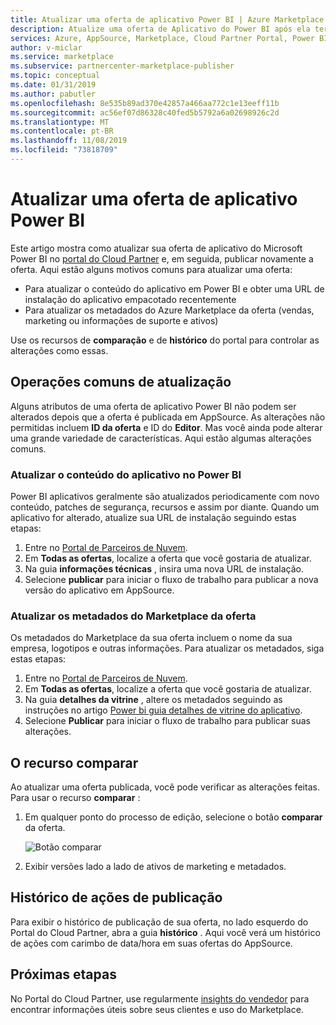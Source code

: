 ```yaml
---
title: Atualizar uma oferta de aplicativo Power BI | Azure Marketplace
description: Atualize uma oferta de Aplicativo do Power BI após ela ter sido publicada no Microsoft AppSource Marketplace.
services: Azure, AppSource, Marketplace, Cloud Partner Portal, Power BI
author: v-miclar
ms.service: marketplace
ms.subservice: partnercenter-marketplace-publisher
ms.topic: conceptual
ms.date: 01/31/2019
ms.author: pabutler
ms.openlocfilehash: 8e535b89ad370e42857a466aa772c1e13eeff11b
ms.sourcegitcommit: ac56ef07d86328c40fed5b5792a6a02698926c2d
ms.translationtype: MT
ms.contentlocale: pt-BR
ms.lasthandoff: 11/08/2019
ms.locfileid: "73818709"
---
```

# <a name="update-a-power-bi-app-offer"></a>Atualizar uma oferta de aplicativo Power BI

Este artigo mostra como atualizar sua oferta de aplicativo do Microsoft Power BI no [portal do Cloud Partner](https://cloudpartner.azure.com/) e, em seguida, publicar novamente a oferta. Aqui estão alguns motivos comuns para atualizar uma oferta:

- Para atualizar o conteúdo do aplicativo em Power BI e obter uma URL de instalação do aplicativo empacotado recentemente
- Para atualizar os metadados do Azure Marketplace da oferta (vendas, marketing ou informações de suporte e ativos)
 
Use os recursos de **comparação** e de **histórico** do portal para controlar as alterações como essas.

## <a name="common-update-operations"></a>Operações comuns de atualização

Alguns atributos de uma oferta de aplicativo Power BI não podem ser alterados depois que a oferta é publicada em AppSource. As alterações não permitidas incluem **ID da oferta** e ID do **Editor**. Mas você ainda pode alterar uma grande variedade de características. Aqui estão algumas alterações comuns.

### <a name="update-app-content-in-power-bi"></a>Atualizar o conteúdo do aplicativo no Power BI

Power BI aplicativos geralmente são atualizados periodicamente com novo conteúdo, patches de segurança, recursos e assim por diante. Quando um aplicativo for alterado, atualize sua URL de instalação seguindo estas etapas:

1.  Entre no [Portal de Parceiros de Nuvem](https://cloudpartner.azure.com/).
2.  Em **Todas as ofertas**, localize a oferta que você gostaria de atualizar.
3.  Na guia **informações técnicas** , insira uma nova URL de instalação.
4.  Selecione **publicar** para iniciar o fluxo de trabalho para publicar a nova versão do aplicativo em AppSource.


### <a name="update-the-offers-marketplace-metadata"></a>Atualizar os metadados do Marketplace da oferta

Os metadados do Marketplace da sua oferta incluem o nome da sua empresa, logotipos e outras informações. Para atualizar os metadados, siga estas etapas:

1.  Entre no [Portal de Parceiros de Nuvem](https://cloudpartner.azure.com/).
2.  Em **Todas as ofertas**, localize a oferta que você gostaria de atualizar.
3.  Na guia **detalhes da vitrine** , altere os metadados seguindo as instruções no artigo [Power bi guia detalhes de vitrine do aplicativo](./cpp-storefront-details-tab.md).
4.  Selecione **Publicar** para iniciar o fluxo de trabalho para publicar suas alterações.


## <a name="the-compare-feature"></a>O recurso comparar

Ao atualizar uma oferta publicada, você pode verificar as alterações feitas. Para usar o recurso **comparar** :

1.  Em qualquer ponto do processo de edição, selecione o botão **comparar** da oferta.

    ![Botão comparar](./media/compare-feature-button.png)

2.  Exibir versões lado a lado de ativos de marketing e metadados.


## <a name="history-of-publishing-actions"></a>Histórico de ações de publicação

Para exibir o histórico de publicação de sua oferta, no lado esquerdo do Portal do Cloud Partner, abra a guia **histórico** . Aqui você verá um histórico de ações com carimbo de data/hora em suas ofertas do AppSource.

## <a name="next-steps"></a>Próximas etapas

No Portal do Cloud Partner, use regularmente [insights do vendedor](../../cloud-partner-portal-orig/si-getting-started.md) para encontrar informações úteis sobre seus clientes e uso do Marketplace.  
